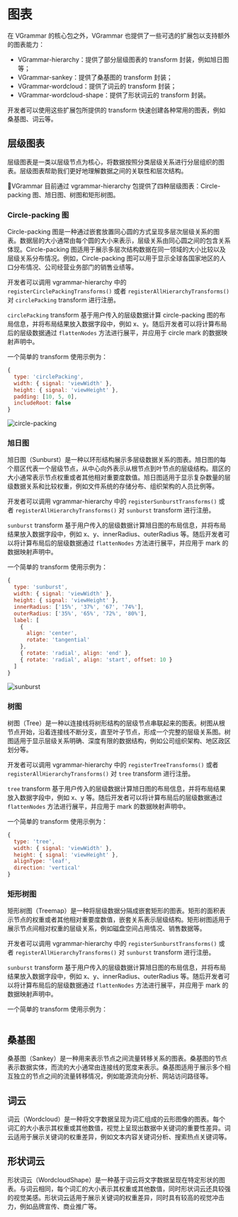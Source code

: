 # 图表

在 VGrammar 的核心包之外，VGrammar 也提供了一些可选的扩展包以支持额外的图表能力：

- VGrammar-hierarchy：提供了部分层级图表的 transform 封装，例如旭日图等；
- VGrammar-sankey：提供了桑基图的 transform 封装；
- VGrammar-wordcloud：提供了词云的 transform 封装；
- VGrammar-wordcloud-shape：提供了形状词云的 transform 封装。

开发者可以使用这些扩展包所提供的 transform 快速创建各种常用的图表，例如桑基图、词云等。

## 层级图表

层级图表是一类以层级节点为核心，将数据按照分类层级关系进行分层组织的图表。层级图表帮助我们更好地理解数据之间的关联性和层次结构。

VGrammar 目前通过 vgrammar-hierarchy 包提供了四种层级图表：Circle-packing 图、旭日图、树图和矩形树图。

### Circle-packing 图

Circle-packing 图是一种通过嵌套放置同心圆的方式呈现多层次层级关系的图表。数据层的大小通常由每个圆的大小来表示，层级关系由同心圆之间的包含关系体现。Circle-packing 图适用于展示多层次结构数据在同一领域的大小比较以及层级关系分布情况。例如，Circle-packing 图可以用于显示全球各国家地区的人口分布情况、公司经营业务部门的销售业绩等。

开发者可以调用 vgrammar-hierarchy 中的 `registerCirclePackingTransforms()` 或者 `registerAllHierarchyTransforms()` 对 `circlePacking` transform 进行注册。

`circlePacking` transform 基于用户传入的层级数据计算 circle-packing 图的布局信息，并将布局结果放入数据字段中，例如 x、y。随后开发者可以将计算布局后的层级数据通过 `flattenNodes` 方法进行展平，并应用于 circle mark 的数据映射声明中。

一个简单的 transform 使用示例为：

```js
{
  type: 'circlePacking',
  width: { signal: 'viewWidth' },
  height: { signal: 'viewHeight' },
  padding: [10, 5, 0],
  includeRoot: false
}
```

![circle-packing](https://s1.ax1x.com/2023/06/19/pC33uiF.png)

### 旭日图

旭日图（Sunburst）是一种以环形结构展示多层级数据关系的图表。旭日图的每个扇区代表一个层级节点，从中心向外表示从根节点到叶节点的层级结构。扇区的大小通常表示节点权重或者其他相对重要度数值。旭日图适用于显示复杂数量的层级数据关系和比较权重，例如文件系统的存储分布、组织架构的人员比例等。

开发者可以调用 vgrammar-hierarchy 中的 `registerSunburstTransforms()` 或者 `registerAllHierarchyTransforms()` 对 `sunburst` transform 进行注册。

`sunburst` transform 基于用户传入的层级数据计算旭日图的布局信息，并将布局结果放入数据字段中，例如 x、y、innerRadius、outerRadius 等。随后开发者可以将计算布局后的层级数据通过 `flattenNodes` 方法进行展平，并应用于 mark 的数据映射声明中。

一个简单的 transform 使用示例为：

```js
{
  type: 'sunburst',
  width: { signal: 'viewWidth' },
  height: { signal: 'viewHeight' },
  innerRadius: ['15%', '37%', '67', '74%'],
  outerRadius: ['35%', '65%', '72%', '80%'],
  label: [
    {
      align: 'center',
      rotate: 'tangential'
    },
    { rotate: 'radial', align: 'end' },
    { rotate: 'radial', align: 'start', offset: 10 }
  ]
}
```

![sunburst](https://s1.ax1x.com/2023/06/19/pC33YdK.png)

### 树图

树图（Tree）是一种以连接线将树形结构的层级节点串联起来的图表。树图从根节点开始，沿着连接线不断分支，直至叶子节点，形成一个完整的层级关系图。树图适用于显示层级关系明确、深度有限的数据结构，例如公司组织架构、地区政区划分等。

开发者可以调用 vgrammar-hierarchy 中的 `registerTreeTransforms()` 或者 `registerAllHierarchyTransforms()` 对 `tree` transform 进行注册。

`tree` transform 基于用户传入的层级数据计算旭日图的布局信息，并将布局结果放入数据字段中，例如 x、y 等。随后开发者可以将计算布局后的层级数据通过 `flattenNodes` 方法进行展平，并应用于 mark 的数据映射声明中。

一个简单的 transform 使用示例为：

```js
{
  type: 'tree',
  width: { signal: 'viewWidth' },
  height: { signal: 'viewHeight' },
  alignType: 'leaf',
  direction: 'vertical'
}
```

### 矩形树图

矩形树图（Treemap）是一种将层级数据分隔成嵌套矩形的图表。矩形的面积表示节点的权重或者其他相对重要度数值，嵌套关系表示层级结构。矩形树图适用于展示节点间相对权重的层级关系，例如磁盘空间占用情况、销售数据等。

开发者可以调用 vgrammar-hierarchy 中的 `registerSunburstTransforms()` 或者 `registerAllHierarchyTransforms()` 对 `sunburst` transform 进行注册。

`sunburst` transform 基于用户传入的层级数据计算旭日图的布局信息，并将布局结果放入数据字段中，例如 x、y、innerRadius、outerRadius 等。随后开发者可以将计算布局后的层级数据通过 `flattenNodes` 方法进行展平，并应用于 mark 的数据映射声明中。

一个简单的 transform 使用示例为：

```js

```

## 桑基图

桑基图（Sankey）是一种用来表示节点之间流量转移关系的图表。桑基图的节点表示数据实体，而流的大小通常由连接线的宽度来表示。桑基图适用于展示多个相互独立的节点之间的流量转移情况，例如能源流向分析、网站访问路径等。

## 词云

词云（Wordcloud）是一种将文字数据呈现为词汇组成的云形图像的图表。每个词汇的大小表示其权重或其他数值，视觉上呈现出数据中关键词的重要性差异。词云适用于展示关键词的权重差异，例如文本内容关键词分析、搜索热点关键词等。

## 形状词云

形状词云（WordcloudShape）是一种基于词云将文字数据呈现在特定形状的图表。与词云相同，每个词汇的大小表示其权重或其他数值，同时形状词云还具较强的视觉美感。形状词云适用于展示关键词的权重差异，同时具有较高的视觉冲击力，例如品牌宣传、商业推广等。
